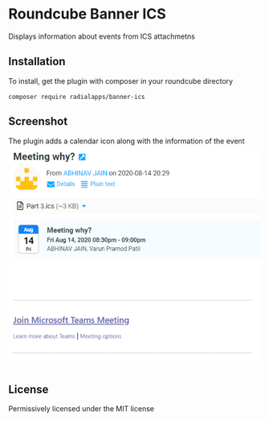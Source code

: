 # Roundcube Banner ICS

Displays information about events from ICS attachmetns

## Installation
To install, get the plugin with composer in your roundcube directory
```
composer require radialapps/banner-ics
```

## Screenshot
The plugin adds a calendar icon along with the information of the event
<img src="screenshot.png" alt="Screenshot" width="800"/>

## License
Permissively licensed under the MIT license

